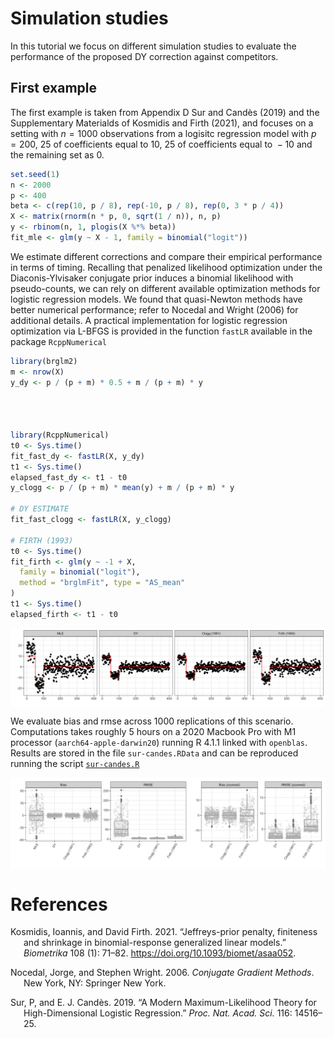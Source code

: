 # Simulation studies

In this tutorial we focus on different simulation studies to evaluate
the performance of the proposed DY correction against competitors.

## First example

The first example is taken from Appendix D Sur and Candès (2019) and the
Supplementary Materialds of Kosmidis and Firth (2021), and focuses on a
setting with *n* = 1000 observations from a logisitc regression model
with *p* = 200, 25 of coefficients equal to 10, 25 of coefficients equal
to  − 10 and the remaining set as 0.

``` r
set.seed(1)
n <- 2000
p <- 400
beta <- c(rep(10, p / 8), rep(-10, p / 8), rep(0, 3 * p / 4))
X <- matrix(rnorm(n * p, 0, sqrt(1 / n)), n, p)
y <- rbinom(n, 1, plogis(X %*% beta))
fit_mle <- glm(y ~ X - 1, family = binomial("logit"))
```

We estimate different corrections and compare their empirical
performance in terms of timing. Recalling that penalized likelihood
optimization under the Diaconis-Ylvisaker conjugate prior induces a
binomial likelihood with pseudo-counts, we can rely on different
available optimization methods for logistic regression models. We found
that quasi-Newton methods have better numerical performance; refer to
Nocedal and Wright (2006) for additional details. A practical
implementation for logistic regression optimization via L-BFGS is
provided in the function `fastLR` available in the package
`RcppNumerical`

``` r
library(brglm2)
m <- nrow(X)
y_dy <- p / (p + m) * 0.5 + m / (p + m) * y




library(RcppNumerical)
t0 <- Sys.time()
fit_fast_dy <- fastLR(X, y_dy)
t1 <- Sys.time()
elapsed_fast_dy <- t1 - t0
y_clogg <- p / (p + m) * mean(y) + m / (p + m) * y

# DY ESTIMATE
fit_fast_clogg <- fastLR(X, y_clogg)

# FIRTH (1993)
t0 <- Sys.time()
fit_firth <- glm(y ~ -1 + X,
  family = binomial("logit"),
  method = "brglmFit", type = "AS_mean"
)
t1 <- Sys.time()
elapsed_firth <- t1 - t0
```

<img src="figs/coef.png" style="display: block; margin: auto;" />

We evaluate bias and rmse across 1000 replications of this scenario.
Computations takes roughly 5 hours on a 2020 Macbook Pro with M1
processor (`aarch64-apple-darwin20`) running R 4.1.1 linked with
`openblas`. Results are stored in the file `sur-candes.RData` and can be
reproduced running the script
[`sur-candes.R`](https://raw.githubusercontent.com/tommasorigon/logistic-bias-reduction/main/SIMULATIONS/sur-candes.R)

<img src="figs/boxpl-1.png" style="display: block; margin: auto;" />

# References

<div id="refs" class="references csl-bib-body hanging-indent">

<div id="ref-Kosmidis2021" class="csl-entry">

Kosmidis, Ioannis, and David Firth. 2021. “<span
class="nocase">Jeffreys-prior penalty, finiteness and shrinkage in
binomial-response generalized linear models</span>.” *Biometrika* 108
(1): 71–82. <https://doi.org/10.1093/biomet/asaa052>.

</div>

<div id="ref-Nocedal2006" class="csl-entry">

Nocedal, Jorge, and Stephen Wright. 2006. *Conjugate Gradient Methods*.
New York, NY: Springer New York.

</div>

<div id="ref-Sur2019" class="csl-entry">

Sur, P, and E. J. Candès. 2019. “A Modern Maximum-Likelihood Theory for
High-Dimensional Logistic Regression.” *Proc. Nat. Acad. Sci.* 116:
14516–25.

</div>

</div>
